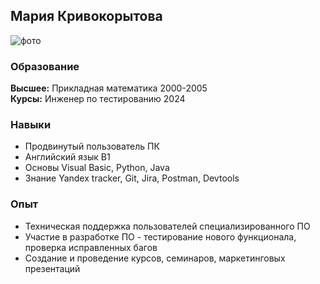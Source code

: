 ## Мария Кривокорытова
![фото](file:///C:/Users/Maria/Desktop/my-site/03025293%20(1).jpg)

### Образование
**Высшее:** Прикладная математика 2000-2005\
**Курсы:** Инженер по тестированию 2024
### Навыки
* Продвинутый пользователь ПК
* Английский язык B1
* Основы Visual Basic, Python, Java
* Знание Yandex tracker, Git, Jira, Postman, Devtools
### Опыт 
* Техническая поддержка пользователей специализированного ПО 
* Участие в разработке ПО - тестирование нового функционала, проверка исправленных багов
* Создание и проведение курсов, семинаров, маркетинговых презентаций
